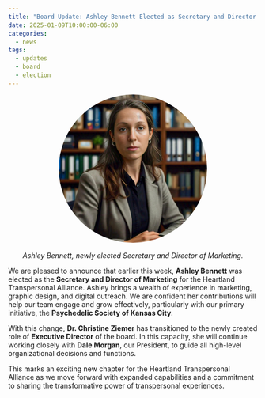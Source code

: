 ```yaml
---
title: "Board Update: Ashley Bennett Elected as Secretary and Director of Marketing"
date: 2025-01-09T10:00:00-06:00
categories:
  - news
tags:
  - updates
  - board
  - election
---
```

<div style="text-align: center;">
  <img src="/assets/images/ashley-bio.jpg" alt="Ashley Bennett" style="border-radius: 50%; width: 300px; height: 300px; object-fit: cover;">
  <p style="text-align: center; font-style: italic;">Ashley Bennett, newly elected Secretary and Director of Marketing.</p>
</div>

We are pleased to announce that earlier this week, **Ashley Bennett** was elected as the **Secretary and Director of Marketing** for the Heartland Transpersonal Alliance. Ashley brings a wealth of experience in marketing, graphic design, and digital outreach. We are confident her contributions will help our team engage and grow effectively, particularly with our primary initiative, the **Psychedelic Society of Kansas City**.

With this change, **Dr. Christine Ziemer** has transitioned to the newly created role of **Executive Director** of the board. In this capacity, she will continue working closely with **Dale Morgan**, our President, to guide all high-level organizational decisions and functions.

This marks an exciting new chapter for the Heartland Transpersonal Alliance as we move forward with expanded capabilities and a commitment to sharing the transformative power of transpersonal experiences.
